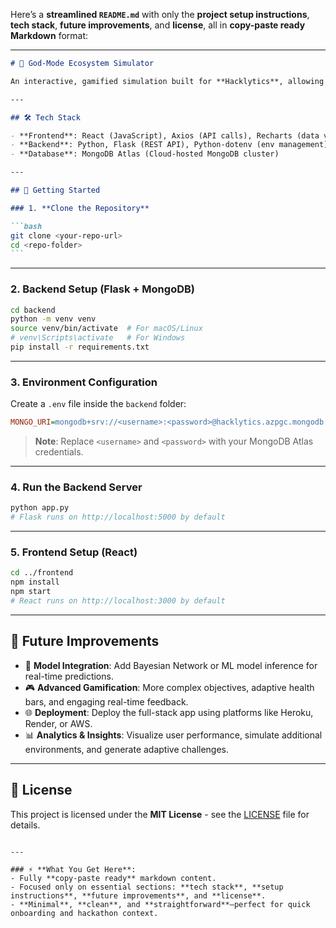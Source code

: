 Here’s a **streamlined `README.md`** with only the **project setup instructions**, **tech stack**, **future improvements**, and **license**, all in **copy-paste ready Markdown** format:

---

````markdown
# 🌿 God-Mode Ecosystem Simulator

An interactive, gamified simulation built for **Hacklytics**, allowing users to "play god" by manipulating both human and natural environmental factors. The simulation visualizes real-time effects on biodiversity and species extinction risks, using **React** (frontend), **Flask** (backend), and **MongoDB Atlas** (database).

---

## 🛠️ Tech Stack

- **Frontend**: React (JavaScript), Axios (API calls), Recharts (data visualization)
- **Backend**: Python, Flask (REST API), Python-dotenv (env management), pymongo (MongoDB driver)
- **Database**: MongoDB Atlas (Cloud-hosted MongoDB cluster)

---

## 🚀 Getting Started

### 1. **Clone the Repository**

```bash
git clone <your-repo-url>
cd <repo-folder>
```
````

---

### 2. **Backend Setup (Flask + MongoDB)**

```bash
cd backend
python -m venv venv
source venv/bin/activate  # For macOS/Linux
# venv\Scripts\activate   # For Windows
pip install -r requirements.txt
```

---

### 3. **Environment Configuration**

Create a `.env` file inside the `backend` folder:

```ini
MONGO_URI=mongodb+srv://<username>:<password>@hacklytics.azpgc.mongodb.net/?retryWrites=true&w=majority&appName=Hacklytics
```

> **Note**: Replace `<username>` and `<password>` with your MongoDB Atlas credentials.

---

### 4. **Run the Backend Server**

```bash
python app.py
# Flask runs on http://localhost:5000 by default
```

---

### 5. **Frontend Setup (React)**

```bash
cd ../frontend
npm install
npm start
# React runs on http://localhost:3000 by default
```

---

## 🎯 Future Improvements

- 🧬 **Model Integration**: Add Bayesian Network or ML model inference for real-time predictions.
- 🎮 **Advanced Gamification**: More complex objectives, adaptive health bars, and engaging real-time feedback.
- 🌐 **Deployment**: Deploy the full-stack app using platforms like Heroku, Render, or AWS.
- 📊 **Analytics & Insights**: Visualize user performance, simulate additional environments, and generate adaptive challenges.

---

## 📜 License

This project is licensed under the **MIT License** - see the [LICENSE](license.txt) file for details.

```

---

### ⚡ **What You Get Here**:
- Fully **copy-paste ready** markdown content.
- Focused only on essential sections: **tech stack**, **setup instructions**, **future improvements**, and **license**.
- **Minimal**, **clean**, and **straightforward**—perfect for quick onboarding and hackathon context.
```
